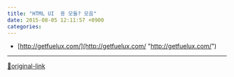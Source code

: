 ```yaml
---
title: "HTML UI  용 모듈? 모음"
date: 2015-08-05 12:11:57 +0900
categories: 
---
```

  

- [http://getfuelux.com/](http://getfuelux.com/ "http://getfuelux.com/")





***
[🔗original-link](http://www.mins01.com/mh/tech/read/956)
